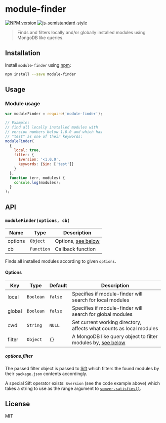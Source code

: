 # module-finder

[![NPM version][npm-image]][npm-url] [![js-semistandard-style][codestyle-image]][codestyle-url]

> Finds and filters locally and/or globally installed modules using MongoDB like queries.

## Installation

Install `module-finder` using [npm](https://www.npmjs.com/):

```bash
npm install --save module-finder
```

## Usage

### Module usage

```javascript
var moduleFinder = require('module-finder');

// Example:
// find all locally installed modules with
// version numbers below 1.0.0 and which has
// "test" as one of their keywords:
moduleFinder(
  {
    local: true,
    filter: {
      $version: '<1.0.0',
      keywords: {$in: ['test']}
    }
  },
  function (err, modules) {
    console.log(modules);
  }
);
```

## API

### `moduleFinder(options, cb)`

| Name | Type | Description |
|------|------|-------------|
| options | `Object` | Options, [see below](#options) |
| cb | `Function` | Callback function |

Finds all installed modules according to given `options`.

#### Options

| Key | Type | Default | Description
|------|------|-------------|---------|
| local | `Boolean` | `false` | Specifies if module-finder will search for local modules |
| global | `Boolean` | `false` | Specifies if module-finder will search for global modules |
| cwd | `String` | `NULL` | Set current working directory, affects what counts as local modules |
| filter | `Object` | `{}` | A MongoDB like query object to filter modules by, [see below](#optionsfilter) |

##### options.filter

The passed filter object is passed to [Sift](https://www.npmjs.com/package/sift) which filters the found modules by their `package.json` contents accordingly.

A special Sift operator exists: `$version` (see the code example above) which takes a string to use as the range argument to [`semver.satisfies()`](https://www.npmjs.com/package/semver).

## License

MIT

[npm-url]: https://npmjs.org/package/module-finder
[npm-image]: https://badge.fury.io/js/module-finder.svg
[codestyle-url]: https://github.com/Flet/semistandard
[codestyle-image]: https://img.shields.io/badge/code%20style-semistandard-brightgreen.svg?style=flat
